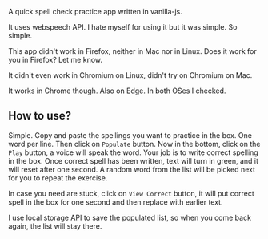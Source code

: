 A quick spell check practice app written in vanilla-js.
 
It uses webspeech API. I hate myself for using it but it was simple. So simple.

This app didn't work in Firefox, neither in Mac nor in Linux. Does it work for you in Firefox? Let me know.

It didn't even work in Chromium on Linux, didn't try on Chromium on Mac.

It works in Chrome though. Also on Edge. In both OSes I checked.

## How to use?

Simple. Copy and paste the spellings you want to practice in the box. One word per line. Then click on `Populate` button. Now in the bottom, click on the `Play` button, a voice will speak the word. Your job is to write correct spelling in the box. Once correct spell has been written, text will turn in green, and it will reset after one second. A random word from the list will be picked next for you to repeat the exercise.

In case you need are stuck, click on `View Correct` button, it will put correct spell in the box for one second and then replace with earlier text.

I use local storage API to save the populated list, so when you come back again, the list will stay there.